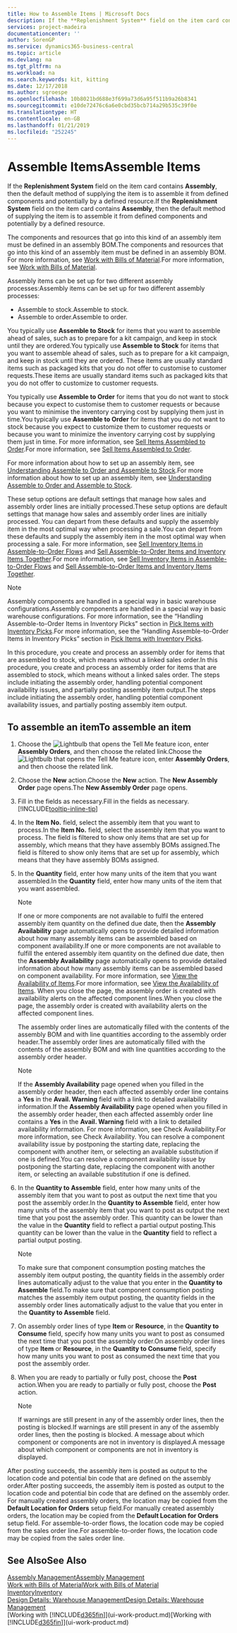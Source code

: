 ```yaml
---
title: How to Assemble Items | Microsoft Docs
description: If the **Replenishment System** field on the item card contains **Assembly**, then the default method of supplying the item is to assemble it from defined components and potentially by a defined resource.
services: project-madeira
documentationcenter: ''
author: SorenGP
ms.service: dynamics365-business-central
ms.topic: article
ms.devlang: na
ms.tgt_pltfrm: na
ms.workload: na
ms.search.keywords: kit, kitting
ms.date: 12/17/2018
ms.author: sgroespe
ms.openlocfilehash: 10b8021bd688e3f699a73d6a95f511b9a26b8341
ms.sourcegitcommit: e10de72476c6a6e0cbd35bcb714a29b535c39f0e
ms.translationtype: HT
ms.contentlocale: en-GB
ms.lasthandoff: 01/21/2019
ms.locfileid: "252245"
---
```

# <a name="assemble-items"></a><span data-ttu-id="54019-103">Assemble Items</span><span class="sxs-lookup"><span data-stu-id="54019-103">Assemble Items</span></span>
<span data-ttu-id="54019-104">If the **Replenishment System** field on the item card contains **Assembly**, then the default method of supplying the item is to assemble it from defined components and potentially by a defined resource.</span><span class="sxs-lookup"><span data-stu-id="54019-104">If the **Replenishment System** field on the item card contains **Assembly**, then the default method of supplying the item is to assemble it from defined components and potentially by a defined resource.</span></span>  

<span data-ttu-id="54019-105">The components and resources that go into this kind of an assembly item must be defined in an assembly BOM.</span><span class="sxs-lookup"><span data-stu-id="54019-105">The components and resources that go into this kind of an assembly item must be defined in an assembly BOM.</span></span> <span data-ttu-id="54019-106">For more information, see [Work with Bills of Material](inventory-how-work-BOMs.md).</span><span class="sxs-lookup"><span data-stu-id="54019-106">For more information, see [Work with Bills of Material](inventory-how-work-BOMs.md).</span></span>  

<span data-ttu-id="54019-107">Assembly items can be set up for two different assembly processes:</span><span class="sxs-lookup"><span data-stu-id="54019-107">Assembly items can be set up for two different assembly processes:</span></span>  

-   <span data-ttu-id="54019-108">Assemble to stock.</span><span class="sxs-lookup"><span data-stu-id="54019-108">Assemble to stock.</span></span>  
-   <span data-ttu-id="54019-109">Assemble to order.</span><span class="sxs-lookup"><span data-stu-id="54019-109">Assemble to order.</span></span>  

<span data-ttu-id="54019-110">You typically use **Assemble to Stock** for items that you want to assemble ahead of sales, such as to prepare for a kit campaign, and keep in stock until they are ordered.</span><span class="sxs-lookup"><span data-stu-id="54019-110">You typically use **Assemble to Stock** for items that you want to assemble ahead of sales, such as to prepare for a kit campaign, and keep in stock until they are ordered.</span></span> <span data-ttu-id="54019-111">These items are usually standard items such as packaged kits that you do not offer to customise to customer requests.</span><span class="sxs-lookup"><span data-stu-id="54019-111">These items are usually standard items such as packaged kits that you do not offer to customize to customer requests.</span></span>  

<span data-ttu-id="54019-112">You typically use **Assemble to Order** for items that you do not want to stock because you expect to customise them to customer requests or because you want to minimise the inventory carrying cost by supplying them just in time.</span><span class="sxs-lookup"><span data-stu-id="54019-112">You typically use **Assemble to Order** for items that you do not want to stock because you expect to customize them to customer requests or because you want to minimize the inventory carrying cost by supplying them just in time.</span></span> <span data-ttu-id="54019-113">For more information, see [Sell Items Assembled to Order](assembly-how-to-sell-items-assembled-to-order.md).</span><span class="sxs-lookup"><span data-stu-id="54019-113">For more information, see [Sell Items Assembled to Order](assembly-how-to-sell-items-assembled-to-order.md).</span></span>  

<span data-ttu-id="54019-114">For more information about how to set up an assembly item, see [Understanding Assemble to Order and Assemble to Stock](assembly-assemble-to-order-or-assemble-to-stock.md).</span><span class="sxs-lookup"><span data-stu-id="54019-114">For more information about how to set up an assembly item, see [Understanding Assemble to Order and Assemble to Stock](assembly-assemble-to-order-or-assemble-to-stock.md).</span></span>  

<span data-ttu-id="54019-115">These setup options are default settings that manage how sales and assembly order lines are initially processed.</span><span class="sxs-lookup"><span data-stu-id="54019-115">These setup options are default settings that manage how sales and assembly order lines are initially processed.</span></span> <span data-ttu-id="54019-116">You can depart from these defaults and supply the assembly item in the most optimal way when processing a sale.</span><span class="sxs-lookup"><span data-stu-id="54019-116">You can depart from these defaults and supply the assembly item in the most optimal way when processing a sale.</span></span> <span data-ttu-id="54019-117">For more information, see [Sell Inventory Items in Assemble-to-Order Flows](assembly-how-to-sell-assemble-to-order-items-and-inventory-items-together.md) and [Sell Assemble-to-Order Items and Inventory Items Together](assembly-how-to-sell-assemble-to-order-items-and-inventory-items-together.md).</span><span class="sxs-lookup"><span data-stu-id="54019-117">For more information, see [Sell Inventory Items in Assemble-to-Order Flows](assembly-how-to-sell-assemble-to-order-items-and-inventory-items-together.md) and [Sell Assemble-to-Order Items and Inventory Items Together](assembly-how-to-sell-assemble-to-order-items-and-inventory-items-together.md).</span></span>

> [!NOTE]  
> <span data-ttu-id="54019-118">Assembly components are handled in a special way in basic warehouse configurations.</span><span class="sxs-lookup"><span data-stu-id="54019-118">Assembly components are handled in a special way in basic warehouse configurations.</span></span> <span data-ttu-id="54019-119">For more information, see the “Handling Assemble-to-Order Items in Inventory Picks” section in [Pick Items with Inventory Picks](warehouse-how-to-pick-items-with-inventory-picks.md).</span><span class="sxs-lookup"><span data-stu-id="54019-119">For more information, see the “Handling Assemble-to-Order Items in Inventory Picks” section in [Pick Items with Inventory Picks](warehouse-how-to-pick-items-with-inventory-picks.md).</span></span>   

<span data-ttu-id="54019-120">In this procedure, you create and process an assembly order for items that are assembled to stock, which means without a linked sales order.</span><span class="sxs-lookup"><span data-stu-id="54019-120">In this procedure, you create and process an assembly order for items that are assembled to stock, which means without a linked sales order.</span></span> <span data-ttu-id="54019-121">The steps include initiating the assembly order, handling potential component availability issues, and partially posting assembly item output.</span><span class="sxs-lookup"><span data-stu-id="54019-121">The steps include initiating the assembly order, handling potential component availability issues, and partially posting assembly item output.</span></span>

## <a name="to-assemble-an-item"></a><span data-ttu-id="54019-122">To assemble an item</span><span class="sxs-lookup"><span data-stu-id="54019-122">To assemble an item</span></span>  
1.  <span data-ttu-id="54019-123">Choose the ![Lightbulb that opens the Tell Me feature](media/ui-search/search_small.png "Tell me what you want to do") icon, enter **Assembly Orders**, and then choose the related link.</span><span class="sxs-lookup"><span data-stu-id="54019-123">Choose the ![Lightbulb that opens the Tell Me feature](media/ui-search/search_small.png "Tell me what you want to do") icon, enter **Assembly Orders**, and then choose the related link.</span></span>  
2.  <span data-ttu-id="54019-124">Choose the **New** action.</span><span class="sxs-lookup"><span data-stu-id="54019-124">Choose the **New** action.</span></span> <span data-ttu-id="54019-125">The **New Assembly Order** page opens.</span><span class="sxs-lookup"><span data-stu-id="54019-125">The **New Assembly Order** page opens.</span></span>  
3.  <span data-ttu-id="54019-126">Fill in the fields as necessary.</span><span class="sxs-lookup"><span data-stu-id="54019-126">Fill in the fields as necessary.</span></span> [!INCLUDE[tooltip-inline-tip](includes/tooltip-inline-tip_md.md)]
4.  <span data-ttu-id="54019-127">In the **Item No.** field, select the assembly item that you want to process.</span><span class="sxs-lookup"><span data-stu-id="54019-127">In the **Item No.** field, select the assembly item that you want to process.</span></span> <span data-ttu-id="54019-128">The field is filtered to show only items that are set up for assembly, which means that they have assembly BOMs assigned.</span><span class="sxs-lookup"><span data-stu-id="54019-128">The field is filtered to show only items that are set up for assembly, which means that they have assembly BOMs assigned.</span></span>  
5.  <span data-ttu-id="54019-129">In the **Quantity** field, enter how many units of the item that you want assembled.</span><span class="sxs-lookup"><span data-stu-id="54019-129">In the **Quantity** field, enter how many units of the item that you want assembled.</span></span>  

    > [!NOTE]  
    >  <span data-ttu-id="54019-130">If one or more components are not available to fulfil the entered assembly item quantity on the defined due date, then the **Assembly Availability** page automatically opens to provide detailed information about how many assembly items can be assembled based on component availability.</span><span class="sxs-lookup"><span data-stu-id="54019-130">If one or more components are not available to fulfill the entered assembly item quantity on the defined due date, then the **Assembly Availability** page automatically opens to provide detailed information about how many assembly items can be assembled based on component availability.</span></span> <span data-ttu-id="54019-131">For more information, see [View the Availability of Items](inventory-how-availability-overview.md).</span><span class="sxs-lookup"><span data-stu-id="54019-131">For more information, see [View the Availability of Items](inventory-how-availability-overview.md).</span></span> <span data-ttu-id="54019-132">When you close the page, the assembly order is created with availability alerts on the affected component lines.</span><span class="sxs-lookup"><span data-stu-id="54019-132">When you close the page, the assembly order is created with availability alerts on the affected component lines.</span></span>  

    <span data-ttu-id="54019-133">The assembly order lines are automatically filled with the contents of the assembly BOM and with line quantities according to the assembly order header.</span><span class="sxs-lookup"><span data-stu-id="54019-133">The assembly order lines are automatically filled with the contents of the assembly BOM and with line quantities according to the assembly order header.</span></span>  

    > [!NOTE]  
    >  <span data-ttu-id="54019-134">If the **Assembly Availability** page opened when you filled in the assembly order header, then each affected assembly order line contains a **Yes** in the **Avail. Warning** field with a link to detailed availability information.</span><span class="sxs-lookup"><span data-stu-id="54019-134">If the **Assembly Availability** page opened when you filled in the assembly order header, then each affected assembly order line contains a **Yes** in the **Avail. Warning** field with a link to detailed availability information.</span></span> <span data-ttu-id="54019-135">For more information, see Check Availability.</span><span class="sxs-lookup"><span data-stu-id="54019-135">For more information, see Check Availability.</span></span> <span data-ttu-id="54019-136">You can resolve a component availability issue by postponing the starting date, replacing the component with another item, or selecting an available substitution if one is defined.</span><span class="sxs-lookup"><span data-stu-id="54019-136">You can resolve a component availability issue by postponing the starting date, replacing the component with another item, or selecting an available substitution if one is defined.</span></span>  

6.  <span data-ttu-id="54019-137">In the **Quantity to Assemble** field, enter how many units of the assembly item that you want to post as output the next time that you post the assembly order.</span><span class="sxs-lookup"><span data-stu-id="54019-137">In the **Quantity to Assemble** field, enter how many units of the assembly item that you want to post as output the next time that you post the assembly order.</span></span> <span data-ttu-id="54019-138">This quantity can be lower than the value in the **Quantity** field to reflect a partial output posting.</span><span class="sxs-lookup"><span data-stu-id="54019-138">This quantity can be lower than the value in the **Quantity** field to reflect a partial output posting.</span></span>  

    > [!NOTE]  
    >  <span data-ttu-id="54019-139">To make sure that component consumption posting matches the assembly item output posting, the quantity fields in the assembly order lines automatically adjust to the value that you enter in the **Quantity to Assemble** field.</span><span class="sxs-lookup"><span data-stu-id="54019-139">To make sure that component consumption posting matches the assembly item output posting, the quantity fields in the assembly order lines automatically adjust to the value that you enter in the **Quantity to Assemble** field.</span></span>  
7.  <span data-ttu-id="54019-140">On assembly order lines of type **Item** or **Resource**, in the **Quantity to Consume** field, specify how many units you want to post as consumed the next time that you post the assembly order.</span><span class="sxs-lookup"><span data-stu-id="54019-140">On assembly order lines of type **Item** or **Resource**, in the **Quantity to Consume** field, specify how many units you want to post as consumed the next time that you post the assembly order.</span></span>
8.  <span data-ttu-id="54019-141">When you are ready to partially or fully post, choose the **Post** action.</span><span class="sxs-lookup"><span data-stu-id="54019-141">When you are ready to partially or fully post, choose the **Post** action.</span></span>  

    > [!NOTE]  
    >  <span data-ttu-id="54019-142">If warnings are still present in any of the assembly order lines, then the posting is blocked.</span><span class="sxs-lookup"><span data-stu-id="54019-142">If warnings are still present in any of the assembly order lines, then the posting is blocked.</span></span> <span data-ttu-id="54019-143">A message about which component or components are not in inventory is displayed.</span><span class="sxs-lookup"><span data-stu-id="54019-143">A message about which component or components are not in inventory is displayed.</span></span>  

<span data-ttu-id="54019-144">After posting succeeds, the assembly item is posted as output to the location code and potential bin code that are defined on the assembly order.</span><span class="sxs-lookup"><span data-stu-id="54019-144">After posting succeeds, the assembly item is posted as output to the location code and potential bin code that are defined on the assembly order.</span></span> <span data-ttu-id="54019-145">For manually created assembly orders, the location may be copied from the **Default Location for Orders** setup field.</span><span class="sxs-lookup"><span data-stu-id="54019-145">For manually created assembly orders, the location may be copied from the **Default Location for Orders** setup field.</span></span> <span data-ttu-id="54019-146">For assemble-to-order flows, the location code may be copied from the sales order line.</span><span class="sxs-lookup"><span data-stu-id="54019-146">For assemble-to-order flows, the location code may be copied from the sales order line.</span></span>  

## <a name="see-also"></a><span data-ttu-id="54019-147">See Also</span><span class="sxs-lookup"><span data-stu-id="54019-147">See Also</span></span>
[<span data-ttu-id="54019-148">Assembly Management</span><span class="sxs-lookup"><span data-stu-id="54019-148">Assembly Management</span></span>](assembly-assemble-items.md)  
[<span data-ttu-id="54019-149">Work with Bills of Material</span><span class="sxs-lookup"><span data-stu-id="54019-149">Work with Bills of Material</span></span>](inventory-how-work-BOMs.md)  
[<span data-ttu-id="54019-150">Inventory</span><span class="sxs-lookup"><span data-stu-id="54019-150">Inventory</span></span>](inventory-manage-inventory.md)  
[<span data-ttu-id="54019-151">Design Details: Warehouse Management</span><span class="sxs-lookup"><span data-stu-id="54019-151">Design Details: Warehouse Management</span></span>](design-details-warehouse-management.md)  
<span data-ttu-id="54019-152">[Working with [!INCLUDE[d365fin](includes/d365fin_md.md)]](ui-work-product.md)</span><span class="sxs-lookup"><span data-stu-id="54019-152">[Working with [!INCLUDE[d365fin](includes/d365fin_md.md)]](ui-work-product.md)</span></span>
